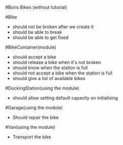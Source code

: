 #Boris Bikes (without tutorial)

#Bike
- should not be broken after we create it
- should be able to break
- should be able to get fixed

#BikeContainer(module)
- should accept a bike
- should release a bike when it's not broken
- should know when the station is full
- should not accept a bike when the station is full
- should give a list of available bikes

#DockingStation(using the module)
- should allow setting default capacity on initialising

#Garage(using the module)
- Should repair the bike

#Van(using the module)
- Transport the bike
